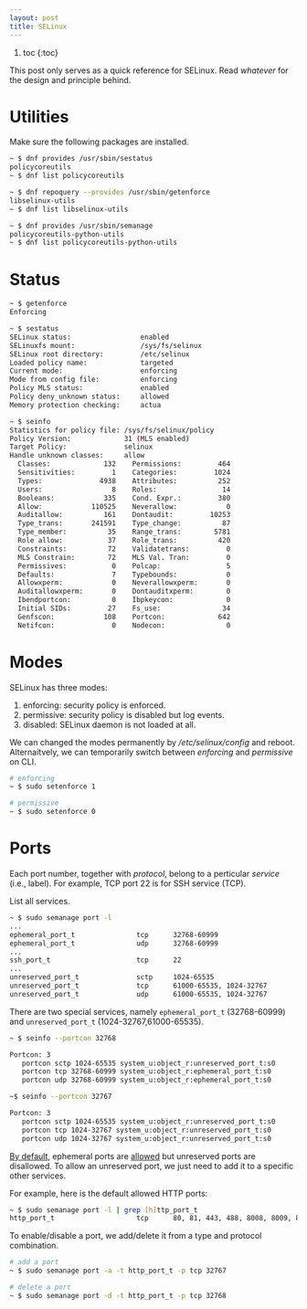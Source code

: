 ```yaml
---
layout: post
title: SELinux
---
```


1. toc
{:toc}

This post only serves as a quick reference for SELinux. Read *whatever* for the design and principle behind.

# Utilities #

Make sure the following packages are installed.

```bash
~ $ dnf provides /usr/sbin/sestatus
policycoreutils
~ $ dnf list policycoreutils

~ $ dnf repoquery --provides /usr/sbin/getenforce
libselinux-utils
~ $ dnf list libselinux-utils

~ $ dnf provides /usr/sbin/semanage
policycoreutils-python-utils
~ $ dnf list policycoreutils-python-utils
```

# Status #

```bash
~ $ getenforce
Enforcing

~ $ sestatus
SELinux status:                 enabled
SELinuxfs mount:                /sys/fs/selinux
SELinux root directory:         /etc/selinux
Loaded policy name:             targeted
Current mode:                   enforcing
Mode from config file:          enforcing
Policy MLS status:              enabled
Policy deny_unknown status:     allowed
Memory protection checking:     actua

~ $ seinfo
Statistics for policy file: /sys/fs/selinux/policy
Policy Version:             31 (MLS enabled)
Target Policy:              selinux
Handle unknown classes:     allow
  Classes:             132    Permissions:         464
  Sensitivities:         1    Categories:         1024
  Types:              4938    Attributes:          252
  Users:                 8    Roles:                14
  Booleans:            335    Cond. Expr.:         380
  Allow:            110525    Neverallow:            0
  Auditallow:          161    Dontaudit:         10253
  Type_trans:       241591    Type_change:          87
  Type_member:          35    Range_trans:        5781
  Role allow:           37    Role_trans:          420
  Constraints:          72    Validatetrans:         0
  MLS Constrain:        72    MLS Val. Tran:         0
  Permissives:           0    Polcap:                5
  Defaults:              7    Typebounds:            0
  Allowxperm:            0    Neverallowxperm:       0
  Auditallowxperm:       0    Dontauditxperm:        0
  Ibendportcon:          0    Ibpkeycon:             0
  Initial SIDs:         27    Fs_use:               34
  Genfscon:            108    Portcon:             642
  Netifcon:              0    Nodecon:               0
```

# Modes #

SELinux has three modes:

1. enforcing: security policy is enforced.
2. permissive: security policy is disabled but log events.
3. disabled: SELinux daemon is not loaded at all.

We can changed the modes permanently by */etc/selinux/config* and reboot. Alternaitvely, we can temporarily switch between *enforcing* and *permissive* on CLI.

```bash
# enforcing
~ $ sudo setenforce 1

# permissive
~ $ sudo setenforce 0
```

# Ports #

Each port number, together with *protocol*, belong to a perticular *service* (i.e., label). For example, TCP port 22 is for SSH service (TCP).

List all services.

```bash
~ $ sudo semanage port -l
...
ephemeral_port_t               tcp      32768-60999
ephemeral_port_t               udp      32768-60999
...
ssh_port_t                     tcp      22
...
unreserved_port_t              sctp     1024-65535
unreserved_port_t              tcp      61000-65535, 1024-32767
unreserved_port_t              udp      61000-65535, 1024-32767
```

There are two special services, namely `ephemeral_port_t` (32768-60999) and `unreserved_port_t` (1024-32767,61000-65535).

```bash
~ $ seinfo --portcon 32768

Portcon: 3
   portcon sctp 1024-65535 system_u:object_r:unreserved_port_t:s0
   portcon tcp 32768-60999 system_u:object_r:ephemeral_port_t:s0
   portcon udp 32768-60999 system_u:object_r:ephemeral_port_t:s0

~$ seinfo --portcon 32767

Portcon: 3
   portcon sctp 1024-65535 system_u:object_r:unreserved_port_t:s0
   portcon tcp 1024-32767 system_u:object_r:unreserved_port_t:s0
   portcon udp 1024-32767 system_u:object_r:unreserved_port_t:s0
```

[By default](https://access.redhat.com/solutions/3236651), ephemeral ports are [allowed](https://selinux.tycho.nsa.narkive.com/HQcSiIcp/rfc-https-bugzilla-redhat-com-show-bug-cgi-id-1174405) but unreserved ports are disallowed. To allow an unreserved port, we just need to add it to a specific other services.

For example, here is the default allowed HTTP ports:

```bash
~ $ sudo semanage port -l | grep [h]ttp_port_t
http_port_t                    tcp      80, 81, 443, 488, 8008, 8009, 8443, 9000
```

To enable/disable a port, we add/delete it from a type and protocol combination.

```bash
# add a port
~ $ sudo semanage port -a -t http_port_t -p tcp 32767

# delete a port
~ $ sudo semanage port -d -t http_port_t -p tcp 32768
```
